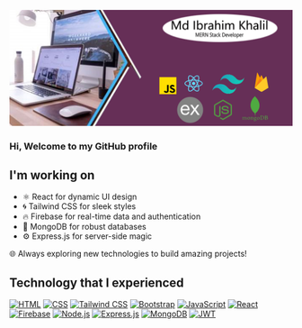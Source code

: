 
[![Cover Image](https://raw.githubusercontent.com/ibrahim-khalil0/ibrahim-khalil0/main/images/ibrahin.jpg)](https://github.com/ibrahim-khalil0)

### Hi, Welcome to my GitHub profile

## I'm working on 
- ⚛️ React for dynamic UI design
- 🌀 Tailwind CSS for sleek styles
- 🔥 Firebase for real-time data and authentication
- 🍃 MongoDB for robust databases
- ⚙️ Express.js for server-side magic

🌐 Always exploring new technologies to build amazing projects!


## Technology that I experienced

[![HTML](https://img.shields.io/badge/HTML5-E34F26?logo=html5&logoColor=white)](https://developer.mozilla.org/en-US/docs/Web/HTML)
[![CSS](https://img.shields.io/badge/CSS3-1572B6?logo=css3&logoColor=white)](https://developer.mozilla.org/en-US/docs/Web/CSS)
[![Tailwind CSS](https://img.shields.io/badge/Tailwind%20CSS-38B2AC?logo=tailwind-css&logoColor=white)](https://tailwindcss.com/)
[![Bootstrap](https://img.shields.io/badge/Bootstrap-7952B3?logo=bootstrap&logoColor=white)](https://getbootstrap.com/)
[![JavaScript](https://img.shields.io/badge/JavaScript-F7DF1E?logo=javascript&logoColor=black)](https://developer.mozilla.org/en-US/docs/Web/JavaScript)
[![React](https://img.shields.io/badge/React-61DAFB?logo=react&logoColor=white)](https://reactjs.org/)
[![Firebase](https://img.shields.io/badge/Firebase-FFCA28?logo=firebase&logoColor=black)](https://firebase.google.com/)
[![Node.js](https://img.shields.io/badge/Node.js-339933?logo=node.js&logoColor=white)](https://nodejs.org/)
[![Express.js](https://img.shields.io/badge/Express.js-000000?logo=express&logoColor=white)](https://expressjs.com/)
[![MongoDB](https://img.shields.io/badge/MongoDB-47A248?logo=mongodb&logoColor=white)](https://www.mongodb.com/)
[![JWT](https://img.shields.io/badge/JWT-000000?logo=json-web-tokens&logoColor=white)](https://jwt.io/)